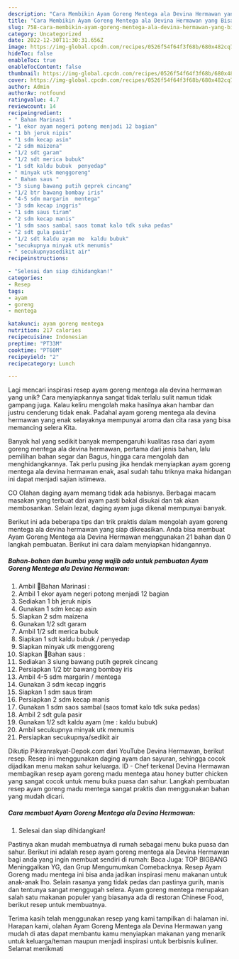 ```yaml
---
description: "Cara Membikin Ayam Goreng Mentega ala Devina Hermawan yang Bisa Manjain Lidah"
title: "Cara Membikin Ayam Goreng Mentega ala Devina Hermawan yang Bisa Manjain Lidah"
slug: 758-cara-membikin-ayam-goreng-mentega-ala-devina-hermawan-yang-bisa-manjain-lidah
category: Uncategorized
date: 2022-12-30T11:30:31.656Z
image: https://img-global.cpcdn.com/recipes/0526f54f64f3f68b/680x482cq70/ayam-goreng-mentega-ala-devina-hermawan-foto-resep-utama.jpg
hideToc: false
enableToc: true
enableTocContent: false
thumbnail: https://img-global.cpcdn.com/recipes/0526f54f64f3f68b/680x482cq70/ayam-goreng-mentega-ala-devina-hermawan-foto-resep-utama.jpg
cover: https://img-global.cpcdn.com/recipes/0526f54f64f3f68b/680x482cq70/ayam-goreng-mentega-ala-devina-hermawan-foto-resep-utama.jpg
author: Admin
authorAv: notfound
ratingvalue: 4.7
reviewcount: 14
recipeingredient:
- " Bahan Marinasi "
- "1 ekor ayam negeri potong menjadi 12 bagian"
- "1 bh jeruk nipis"
- "1 sdm kecap asin"
- "2 sdm maizena"
- "1/2 sdt garam"
- "1/2 sdt merica bubuk"
- "1 sdt kaldu bubuk  penyedap"
- " minyak utk menggoreng"
- " Bahan saus "
- "3 siung bawang putih geprek cincang"
- "1/2 btr bawang bombay iris"
- "4-5 sdm margarin  mentega"
- "3 sdm kecap inggris"
- "1 sdm saus tiram"
- "2 sdm kecap manis"
- "1 sdm saos sambal saos tomat kalo tdk suka pedas"
- "2 sdt gula pasir"
- "1/2 sdt kaldu ayam me  kaldu bubuk"
- "secukupnya minyak utk menumis"
- " secukupnyasedikit air"
recipeinstructions:

- "Selesai dan siap dihidangkan!"
categories:
- Resep
tags:
- ayam
- goreng
- mentega

katakunci: ayam goreng mentega 
nutrition: 217 calories
recipecuisine: Indonesian
preptime: "PT33M"
cooktime: "PT60M"
recipeyield: "2"
recipecategory: Lunch

---
```





Lagi mencari inspirasi resep ayam goreng mentega ala devina hermawan yang unik? Cara menyiapkannya sangat tidak terlalu sulit namun tidak gampang juga. Kalau keliru mengolah maka hasilnya akan hambar dan justru cenderung tidak enak. Padahal ayam goreng mentega ala devina hermawan yang enak selayaknya mempunyai aroma dan cita rasa yang bisa memancing selera Kita.





Banyak hal yang sedikit banyak mempengaruhi kualitas rasa dari ayam goreng mentega ala devina hermawan, pertama dari jenis bahan, lalu pemilihan bahan segar dan Bagus, hingga cara mengolah dan menghidangkannya. Tak perlu pusing jika hendak menyiapkan ayam goreng mentega ala devina hermawan enak,      asal sudah tahu triknya maka hidangan ini dapat menjadi sajian istimewa.














CO Olahan daging ayam memang tidak ada habisnya. Berbagai macam masakan yang terbuat dari ayam pasti bakal disukai dan tak akan membosankan. Selain lezat, daging ayam juga dikenal mempunyai banyak.






Berikut ini ada beberapa tips dan trik praktis dalam mengolah ayam goreng mentega ala devina hermawan yang siap dikreasikan. Anda bisa membuat Ayam Goreng Mentega ala Devina Hermawan menggunakan 21 bahan dan 0 langkah pembuatan. Berikut ini cara dalam menyiapkan hidangannya.

<!--inarticleads1-->

##### Bahan-bahan dan bumbu yang wajib ada untuk pembuatan Ayam Goreng Mentega ala Devina Hermawan:

1. Ambil  🍳Bahan Marinasi :
1. Ambil 1 ekor ayam negeri potong menjadi 12 bagian
1. Sediakan 1 bh jeruk nipis
1. Gunakan 1 sdm kecap asin
1. Siapkan 2 sdm maizena
1. Gunakan 1/2 sdt garam
1. Ambil 1/2 sdt merica bubuk
1. Siapkan 1 sdt kaldu bubuk / penyedap
1. Siapkan  minyak utk menggoreng
1. Siapkan  🍳Bahan saus :
1. Sediakan 3 siung bawang putih geprek cincang
1. Persiapkan 1/2 btr bawang bombay iris
1. Ambil 4-5 sdm margarin / mentega
1. Gunakan 3 sdm kecap inggris
1. Siapkan 1 sdm saus tiram
1. Persiapkan 2 sdm kecap manis
1. Gunakan 1 sdm saos sambal (saos tomat kalo tdk suka pedas)
1. Ambil 2 sdt gula pasir
1. Gunakan 1/2 sdt kaldu ayam (me : kaldu bubuk)
1. Ambil secukupnya minyak utk menumis
1. Persiapkan  secukupnya/sedikit air


Dikutip Pikiranrakyat-Depok.com dari YouTube Devina Hermawan, berikut resep. Resep ini menggunakan daging ayam dan sayuran, sehingga cocok dijadikan menu makan sahur keluarga. ID - Chef terkenal Devina Hermawan membagikan resep ayam goreng madu mentega atau honey butter chicken yang sangat cocok untuk menu buka puasa dan sahur. Langkah pembuatan resep ayam goreng madu mentega sangat praktis dan menggunakan bahan yang mudah dicari. 

<!--inarticleads2-->

##### Cara membuat Ayam Goreng Mentega ala Devina Hermawan:


1. Selesai dan siap dihidangkan!

Pastinya akan mudah membuatnya di rumah sebagai menu buka puasa dan sahur. Berikut ini adalah resep ayam goreng mentega ala Devina Hermawan bagi anda yang ingin membuat sendiri di rumah: Baca Juga: TOP BIGBANG Meninggalkan YG, dan Grup Mengumumkan Comebacknya. Resep Ayam Goreng madu mentega ini bisa anda jadikan inspirasi menu makanan untuk anak-anak lho. Selain rasanya yang tidak pedas dan pastinya gurih, manis dan tentunya sangat menggugah selera. Ayam goreng mentega merupakan salah satu makanan populer yang biasanya ada di restoran Chinese Food, berikut resep untuk membuatnya. 

Terima kasih telah menggunakan resep yang kami tampilkan di halaman ini. Harapan kami, olahan Ayam Goreng Mentega ala Devina Hermawan yang mudah di atas dapat membantu kamu menyiapkan makanan yang menarik untuk keluarga/teman maupun menjadi inspirasi untuk berbisnis kuliner. Selamat menikmati
